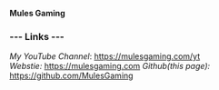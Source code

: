 **Mules Gaming**

### --- Links ---  
*My YouTube Channel*: https://mulesgaming.com/yt  
*Webstie:* https://mulesgaming.com
*Github(this page):* https://github.com/MulesGaming  

<!---
MulesGaming/MulesGaming is a unique repository because its `README.md` (this file) appears on your GitHub profile.
--->
